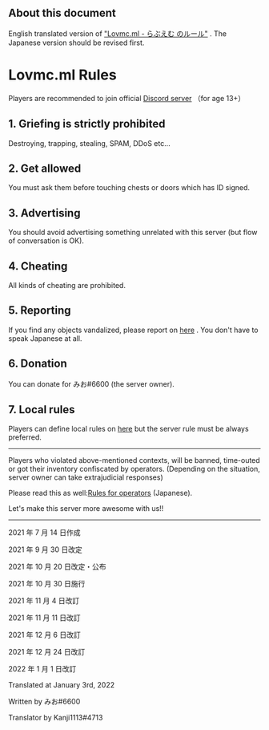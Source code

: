 ## About this document

English translated version of ["Lovmc.ml - らぶえむ のルール"](https://github.com/realryo1/LovmcHP/blob/main/rule/rule.md) .
The Japanese version should be revised first.

# Lovmc.ml Rules

Players are recommended to join official [Discord server](https://discord.com/invite/3cPMXcdGKd) （for age 13+）

## 1. Griefing is strictly prohibited

Destroying, trapping, stealing, SPAM, DDoS etc...

## 2. Get allowed

You must ask them before touching chests or doors which has ID signed.

## 3. Advertising

You should avoid advertising something unrelated with this server (but flow of conversation is OK).

## 4. Cheating

All kinds of cheating are prohibited.

## 5. Reporting

If you find any objects vandalized, please report on [here](https://discord.com/channels/756496112126263318/899194138749186109) . You don't have to speak Japanese at all.

## 6. Donation

You can donate for みお#6600 (the server owner).

## 7. Local rules

Players can define local rules on [here](https://discord.com/channels/756496112126263318/899194399458721833) but the server rule must be always preferred.

---

Players who violated above-mentioned contexts, will be banned, time-outed or got their inventory confiscated by operators. (Depending on the situation, server owner can take extrajudicial responses)

Please read this as well:[Rules for operators](https://github.com/realryo1/LovmcHP/blob/main/rule/oprule.md) (Japanese).

Let's make this server more awesome with us!!

---

2021 年 7 月 14 日作成

2021 年 9 月 30 日改定

2021 年 10 月 20 日改定・公布

2021 年 10 月 30 日施行

2021 年 11 月 4 日改訂

2021 年 11 月 11 日改訂

2021 年 12 月 6 日改訂

2021 年 12 月 24 日改訂

2022 年 1 月 1 日改訂

Translated at January 3rd, 2022

Written by みお#6600

Translator by Kanji1113#4713
